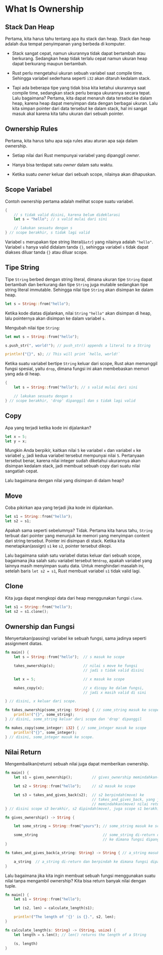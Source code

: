 # What Is Ownership

## Stack Dan Heap

Pertama, kita harus tahu tentang apa itu stack dan heap. Stack dan heap adalah dua tempat penyimpanan yang berbeda di komputer.

  - Stack sangat cepat, namun ukurannya tidak dapat bertambah atau berkurang. Sedangkan heap tidak terlalu cepat namun ukuran heap dapat berkurang maupun bertambah.
  
  - Rust perlu mengetahui ukuran sebuah variabel saat compile time. Sehingga variabel sederhana seperti `i32` akan ditaruh kedalam stack.

  - Tapi ada beberapa tipe yang tidak bisa kita ketahui ukurannya saat compile time, sedangkan stack perlu berapa ukurannya secara tepat. Lalu bagaimana? Pertama, kita dapat menaruh data tersebut ke dalam heap, karena heap dapat menyimpan data dengan berbagai ukuran. Lalu kita simpan pointer dari data tersebut ke dalam stack, hal ini sangat masuk akal karena kita tahu ukuran dari sebuah pointer.

## Ownership Rules

Pertama, kita harus tahu apa saja rules atau aturan apa saja dalam ownership.

  - Setiap nilai dari Rust mempunyai variabel yang dipanggil *owner*.

  - Hanya bisa terdapat satu *owner* dalam satu waktu.

  - Ketika suatu *owner* keluar dari sebuah scope, nilainya akan dihapuskan.

## Scope Variabel

Contoh ownership pertama adalah melihat scope suatu variabel.

```rust
{
    // s tidak valid disini, karena belum dideklarasi
    let s = "hello"; // s valid mulai dari sini

    // lakukan sesuatu dengan s
} // scope berakhir, s tidak lagi valid
```

Variabel `s` merupakan tipe string literal(`&str`) yang nilainya adalah `"hello"`. Variabel `s` hanya valid didalam tanda `{}`, sehingga variabel `s` tidak dapat diakses diluar tanda `{}` atau diluar scope.

## Tipe String

Tipe `String` berbed dengan string literal, dimana ukuran tipe `String` dapat bertambah dan berkurang dan tipe `String` juga mutable sedangkan tipe string literal immutable. Sehingga nilai tipe `String` akan disimpan ke dalam heap.

```rust
let s = String::from("hello");
```

Ketika kode diatas dijalankan, nilai `String` `"hello"` akan disimpan di heap, lalu pointernya akan disimpan ke dalam variabel `s`.

Mengubah nilai tipe `String`:

```rust
let mut s = String::from("hello");

s.push_str(", world!"); // push_str() appends a literal to a String

println!("{}", s); // This will print `hello, world!`
```

Ketika suatu variabel bertipe `String` keluar dari scope, Rust akan memanggil fungsi spesial, yaitu `drop`, dimana fungsi ini akan membebaskan memori yang ada di heap.

```rust
{
    let s = String::from("hello"); // s valid mulai dari sini

    // lakukan sesuatu dengan s
} // scope berakhir, 'drop' dipanggil dan s tidak lagi valid
```

## Copy

Apa yang terjadi ketika kode ini dijalankan?

```rust
let x = 5;
let y = x;
```

Mungkin Anda berpikir, kaitkan nilai `5` ke variabel `x` dan variabel `x` ke variabel `y`, jadi kedua variabel tersebut mempunyai nilai `5`. Pertanyaan tersebut benar, karena nilai integer sudah diketahui ukurannya akan disimpan kedalam stack, jadi membuat sebuah copy dari suatu nilai sangatlah cepat.

Lalu bagaimana dengan nilai yang disimpan di dalam heap?

## Move

Coba pikirkan apa yang terjadi jika kode ini dijalankan.

```rust
let s1 = String::from("hello");
let s2 = s1;
```

Apakah sama seperti sebelumnya? Tidak. Pertama kita harus tahu, `String` terbuat dari pointer yang menunjuk ke memori yang menyimpan content dari string tersebut. Pointer ini disimpan di stack. Ketika kita menetapkan(assign) `s1` ke `s2`, pointer tersebut dikopi.

Lalu bagaimana salah satu variabel diatas keluar dari sebuah scope, bagaimana jika salah satu variabel tersebut ter`drop`, apakah variabel yang lainnya masih menyimpan suatu data. Untuk menghindari masalah ini, setelah baris `let s2 = s1`, Rust membuat variabel `s1` tidak valid lagi.

## Clone

Kita juga dapat mengkopi data dari heap menggunakan fungsi `clone`.

```rust
let s1 = String::from("hello");
let s2 = s1.clone();
```

## Ownership dan Fungsi

Menyertakan(passing) variabel ke sebuah fungsi, sama jadinya seperti assignment diatas.

```rust
fn main() {
    let s = String::from("hello");  // s masuk ke scope

    takes_ownership(s);             // nilai s move ke fungsi
                                    // jadi s tidak valid disini

    let x = 5;                      // x masuk ke scope

    makes_copy(x);                  // x dicopy ke dalam fungsi,
                                    // jadi x masih valid di sini

} // disini, x keluar dari scope.

fn takes_ownership(some_string: String) { // some_string masuk ke scope
    println!("{}", some_string);
} // disini, some_string keluar dari scope dan 'drop' dipanggil

fn makes_copy(some_integer: i32) { // some_integer masuk ke scope
    println!("{}", some_integer);
} // disini, some_integer masuk ke scope.
```

## Nilai Return

Mengembalikan(return) sebuah nilai juga dapat memberikan ownership.

```rust
fn main() {
    let s1 = gives_ownership();         // gives_ownership memindahkan(move) nilai retun ke s1

    let s2 = String::from("hello");     // s2 masuk ke scope

    let s3 = takes_and_gives_back(s2);  // s2 berpindah(move) ke
                                        // takes_and_gives_back, yang juga
                                        // memindahkan(move) nilai return ke s3
} // disini scope s3 berakhir, s2 dipindah(move), juga scope s1 berakhir

fn gives_ownership() -> String {

    let some_string = String::from("yours"); // some_string masuk ke scope

    some_string                              // some_string di-return dan pindah(move)
                                             // ke dimana fungsi dipanggil
}

fn takes_and_gives_back(a_string: String) -> String { // a_string masuk ke scope

    a_string  // a_string di-return dan berpindah ke dimana fungsi dipanggil
}
```

Lalu bagaimana jika kita ingin membuat sebuah fungsi menggunakan suatu nilai tanpa mengambil ownership? Kita bisa return banyak nilai dengan tuple.

```rust
fn main() {
    let s1 = String::from("hello");

    let (s2, len) = calculate_length(s1);

    println!("The length of '{}' is {}.", s2, len);
}

fn calculate_length(s: String) -> (String, usize) {
    let length = s.len(); // len() returns the length of a String

    (s, length)
}
```
